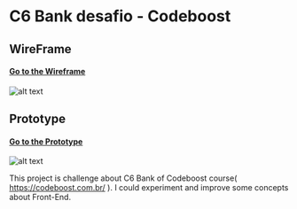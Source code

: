 # C6 Bank desafio - Codeboost

## WireFrame

#### [Go to the Wireframe ](https://henriquegoncalvessilva.github.io/c6bankdesafio/prototype/index.html)

![alt text](https://i.ibb.co/9VVc7nm/image.png)

## Prototype

#### [Go to the Prototype ](https://henriquegoncalvessilva.github.io/c6bankdesafio/wireframe/index.html)

![alt text](https://i.ibb.co/DLpqsvv/image.png)

This project is challenge about C6 Bank of Codeboost course( https://codeboost.com.br/ ). I could experiment and improve some concepts about Front-End.
